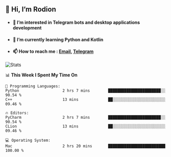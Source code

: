 ## 👋 Hi, I’m Rodion
- #### 👀 I’m interested in Telegram bots and desktop applications development
- #### 🌱 I’m currently learning Python and Kotlin
- #### 📫 How to reach me : [Email](mailto:me@lavn.ml), [Telegram](https://t.me/rodion_gudz)

![Stats](https://github-readme-stats.vercel.app/api?username=rodion-gudz&show_icons=true&theme=github_dark&hide_border=true&hide=issues&count_private=true&layout=compact)


<!--START_SECTION:waka-->
📊 **This Week I Spent My Time On** 

```text
💬 Programming Languages: 
Python                   2 hrs 7 mins        ███████████████████████░░   90.54 % 
C++                      13 mins             ██░░░░░░░░░░░░░░░░░░░░░░░   09.46 % 

🔥 Editors: 
PyCharm                  2 hrs 7 mins        ███████████████████████░░   90.54 % 
CLion                    13 mins             ██░░░░░░░░░░░░░░░░░░░░░░░   09.46 % 

💻 Operating System: 
Mac                      2 hrs 20 mins       █████████████████████████   100.00 % 
```


<!--END_SECTION:waka-->

